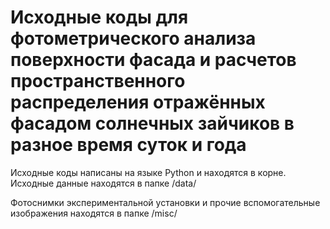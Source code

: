 # Исходные коды для фотометрического анализа поверхности фасада и расчетов пространственного распределения отражённых фасадом солнечных зайчиков в разное время суток и года

Исходные коды написаны на языке Python и находятся в корне.
Исходные данные находятся в папке /data/

Фотоснимки экспериментальной установки и прочие вспомогательные изображения находятся в папке /misc/